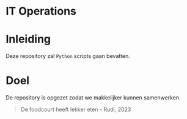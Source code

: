 IT Operations
=============
# Inleiding
Deze repository zal `Python` scripts gaan bevatten. 
# Doel
De repository is opgezet zodat we makkelijker kunnen samenwerken.

> De foodcourt heeft lekker eten - Rudi, 2023
